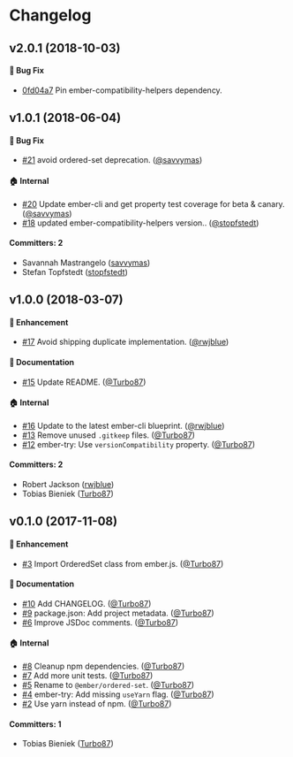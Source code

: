 # Changelog

## v2.0.1 (2018-10-03)

#### :bug: Bug Fix

- [0fd04a7](https://github.com/emberjs/ember-ordered-set/commit/0fd04a71f054e835b19b2f5255b4fbe8f72a98c1) Pin ember-compatibility-helpers dependency.

## v1.0.1 (2018-06-04)

#### :bug: Bug Fix

- [#21](https://github.com/emberjs/ember-ordered-set/pull/21) avoid ordered-set deprecation. ([@savvymas](https://github.com/savvymas))

#### :house: Internal

- [#20](https://github.com/emberjs/ember-ordered-set/pull/20) Update ember-cli and get property test coverage for beta & canary. ([@savvymas](https://github.com/savvymas))
- [#18](https://github.com/emberjs/ember-ordered-set/pull/18) updated ember-compatibility-helpers version.. ([@stopfstedt](https://github.com/stopfstedt))

#### Committers: 2

- Savannah Mastrangelo ([savvymas](https://github.com/savvymas))
- Stefan Topfstedt ([stopfstedt](https://github.com/stopfstedt))

## v1.0.0 (2018-03-07)

#### :rocket: Enhancement

- [#17](https://github.com/emberjs/ember-ordered-set/pull/17) Avoid shipping duplicate implementation. ([@rwjblue](https://github.com/rwjblue))

#### :memo: Documentation

- [#15](https://github.com/emberjs/ember-ordered-set/pull/15) Update README. ([@Turbo87](https://github.com/Turbo87))

#### :house: Internal

- [#16](https://github.com/emberjs/ember-ordered-set/pull/16) Update to the latest ember-cli blueprint. ([@rwjblue](https://github.com/rwjblue))
- [#13](https://github.com/emberjs/ember-ordered-set/pull/13) Remove unused `.gitkeep` files. ([@Turbo87](https://github.com/Turbo87))
- [#12](https://github.com/emberjs/ember-ordered-set/pull/12) ember-try: Use `versionCompatibility` property. ([@Turbo87](https://github.com/Turbo87))

#### Committers: 2

- Robert Jackson ([rwjblue](https://github.com/rwjblue))
- Tobias Bieniek ([Turbo87](https://github.com/Turbo87))

## v0.1.0 (2017-11-08)

#### :rocket: Enhancement

- [#3](https://github.com/emberjs/ember-ordered-set/pull/3) Import OrderedSet class from ember.js. ([@Turbo87](https://github.com/Turbo87))

#### :memo: Documentation

- [#10](https://github.com/emberjs/ember-ordered-set/pull/10) Add CHANGELOG. ([@Turbo87](https://github.com/Turbo87))
- [#9](https://github.com/emberjs/ember-ordered-set/pull/9) package.json: Add project metadata. ([@Turbo87](https://github.com/Turbo87))
- [#6](https://github.com/emberjs/ember-ordered-set/pull/6) Improve JSDoc comments. ([@Turbo87](https://github.com/Turbo87))

#### :house: Internal

- [#8](https://github.com/emberjs/ember-ordered-set/pull/8) Cleanup npm dependencies. ([@Turbo87](https://github.com/Turbo87))
- [#7](https://github.com/emberjs/ember-ordered-set/pull/7) Add more unit tests. ([@Turbo87](https://github.com/Turbo87))
- [#5](https://github.com/emberjs/ember-ordered-set/pull/5) Rename to `@ember/ordered-set`. ([@Turbo87](https://github.com/Turbo87))
- [#4](https://github.com/emberjs/ember-ordered-set/pull/4) ember-try: Add missing `useYarn` flag. ([@Turbo87](https://github.com/Turbo87))
- [#2](https://github.com/emberjs/ember-ordered-set/pull/2) Use yarn instead of npm. ([@Turbo87](https://github.com/Turbo87))

#### Committers: 1

- Tobias Bieniek ([Turbo87](https://github.com/Turbo87))
